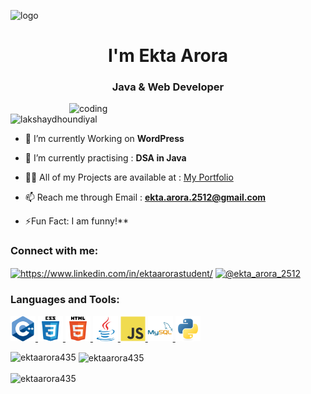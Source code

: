 ![logo](https://media.licdn.com/dms/image/D4D16AQG3tsrVya9Xug/profile-displaybackgroundimage-shrink_350_1400/0/1695491544330?e=1706745600&v=beta&t=VPkk9gmIqzq0assYdTC5_JDXPWwB3y5_G2nGM9-ipOs)

<h1 align="center">I'm Ekta Arora</h1>
<h3 align="center">Java & Web Developer</h3>

<img align="right" alt="coding" width="410" src="https://www.google.com/url?sa=i&url=https%3A%2F%2Ficonscout.com%2Flotties%2Fweb-coder&psig=AOvVaw2WIiVJ60Oj_Sh7UcIWwVuL&ust=1701190349730000&source=images&cd=vfe&opi=89978449&ved=0CAUQjB1qFwoTCLiRoYXS5IIDFQAAAAAdAAAAABAS">

<p align="left"> <img src="https://komarev.com/ghpvc/?username=lakshaydhoundiyal&label=Profile%20views&color=0e75b6&style=flat" alt="lakshaydhoundiyal" /> </p>

- 🔭 I’m currently Working on **WordPress**

- 🌱 I’m currently practising : **DSA in Java**

- 👨‍💻 All of my Projects are available at : [My Portfolio](https://ektaaroraportfolio.netlify.app/)

- 📫 Reach me through Email : **ekta.arora.2512@gmail.com**

- ⚡Fun Fact: I am funny!**

<h3 align="left">Connect with me:</h3>
<p align="left">
<a href="https://linkedin.com/in/https://www.linkedin.com/in/ektaarorastudent/" target="blank"><img align="center" src="https://raw.githubusercontent.com/rahuldkjain/github-profile-readme-generator/master/src/images/icons/Social/linked-in-alt.svg" alt="https://www.linkedin.com/in/ektaarorastudent/" height="30" width="40" /></a>
<a href="https://www.hackerrank.com/@ekta_arora_2512" target="blank"><img align="center" src="https://raw.githubusercontent.com/rahuldkjain/github-profile-readme-generator/master/src/images/icons/Social/hackerrank.svg" alt="@ekta_arora_2512" height="30" width="40" /></a>
</p>

<h3 align="left">Languages and Tools:</h3>
<p align="left"> <a href="https://www.w3schools.com/cpp/" target="_blank" rel="noreferrer"> <img src="https://raw.githubusercontent.com/devicons/devicon/master/icons/cplusplus/cplusplus-original.svg" alt="cplusplus" width="40" height="40"/> </a> <a href="https://www.w3schools.com/css/" target="_blank" rel="noreferrer"> <img src="https://raw.githubusercontent.com/devicons/devicon/master/icons/css3/css3-original-wordmark.svg" alt="css3" width="40" height="40"/> </a> <a href="https://www.w3.org/html/" target="_blank" rel="noreferrer"> <img src="https://raw.githubusercontent.com/devicons/devicon/master/icons/html5/html5-original-wordmark.svg" alt="html5" width="40" height="40"/> </a> <a href="https://www.java.com" target="_blank" rel="noreferrer"> <img src="https://raw.githubusercontent.com/devicons/devicon/master/icons/java/java-original.svg" alt="java" width="40" height="40"/> </a> <a href="https://developer.mozilla.org/en-US/docs/Web/JavaScript" target="_blank" rel="noreferrer"> <img src="https://raw.githubusercontent.com/devicons/devicon/master/icons/javascript/javascript-original.svg" alt="javascript" width="40" height="40"/> </a> <a href="https://www.mysql.com/" target="_blank" rel="noreferrer"> <img src="https://raw.githubusercontent.com/devicons/devicon/master/icons/mysql/mysql-original-wordmark.svg" alt="mysql" width="40" height="40"/> </a> <a href="https://www.python.org" target="_blank" rel="noreferrer"> <img src="https://raw.githubusercontent.com/devicons/devicon/master/icons/python/python-original.svg" alt="python" width="40" height="40"/> </a> </p>

<p><img align="left" src="https://github-readme-stats.vercel.app/api/top-langs?username=ektaarora435&show_icons=true&locale=en&layout=compact" alt="ektaarora435" /></p>

<p>&nbsp;<img align="center" src="https://github-readme-stats.vercel.app/api?username=ektaarora435&show_icons=true&locale=en" alt="ektaarora435" /></p>

<p><img align="center" src="https://github-readme-streak-stats.herokuapp.com/?user=ektaarora435&" alt="ektaarora435" /></p>
